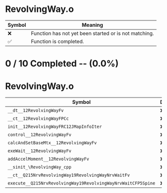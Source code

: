 # RevolvingWay.o
| Symbol | Meaning 
| ------------- | ------------- 
| :x: | Function has not yet been started or is not matching. 
| :white_check_mark: | Function is completed. 


# 0 / 10 Completed -- (0.0%)
# RevolvingWay.o
| Symbol | Decompiled? |
| ------------- | ------------- |
| `__dt__12RevolvingWayFv` | :x: |
| `__ct__12RevolvingWayFPCc` | :x: |
| `init__12RevolvingWayFRC12JMapInfoIter` | :x: |
| `control__12RevolvingWayFv` | :x: |
| `calcAndSetBaseMtx__12RevolvingWayFv` | :x: |
| `exeWait__12RevolvingWayFv` | :x: |
| `addAccelMoment__12RevolvingWayFv` | :x: |
| `__sinit_\RevolvingWay_cpp` | :x: |
| `__ct__Q215NrvRevolvingWay19RevolvingWayNrvWaitFv` | :x: |
| `execute__Q215NrvRevolvingWay19RevolvingWayNrvWaitCFP5Spine` | :x: |
